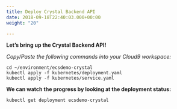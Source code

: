 ```yaml
---
title: Deploy Crystal Backend API
date: 2018-09-18T22:40:03.000+00:00
weight: "20"

---
```

**Let’s bring up the Crystal Backend API!**

_Copy/Paste the following commands into your Cloud9 workspace:_

    cd ~/environment/ecsdemo-crystal
    kubectl apply -f kubernetes/deployment.yaml
    kubectl apply -f kubernetes/service.yaml

**We can watch the progress by looking at the deployment status:**

    kubectl get deployment ecsdemo-crystal
